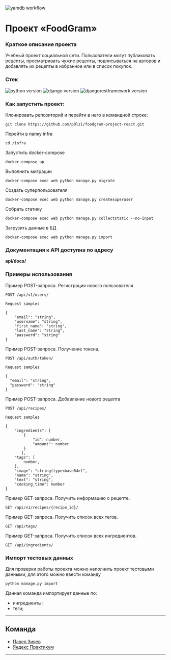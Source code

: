 ![yamdb workflow](https://github.com/p0lzi/yamdb_final/actions/workflows/yamdb_workflow.yml/badge.svg)
# Проект «FoodGram»

### Краткое описание проекта

Учебный проект социальной сети. Пользователи могут публиковать рецепты,
просматривать чужие рецепты, подписываться на авторов и добавлять их рецепты 
в избранное или в список покупок.

### **Стек**

![python version](https://img.shields.io/badge/Python-3.7-green)
![django version](https://img.shields.io/badge/Django-2.2-green)
![djangorestframework version](https://img.shields.io/badge/DRF-3.12-green)


### Как запустить проект:

Клонировать репозиторий и перейти в него в командной строке:

```
git clone https://github.com/p0lzi/foodgram-project-react.git
```

Перейти в папку infra
```
cd /infra
```

Запустить docker-compose

```
docker-compose up
```

Выполнить миграции

```
docker-compose exec web python manage.py migrate       
```

Создать суперпользователя

```
docker-compose exec web python manage.py createsuperuser   
```    

Собрать статику

``` 
docker-compose exec web python manage.py collectstatic --no-input 
```   


Загрузить данные в БД

``` 
docker-compose exec web python manage.py import
```  

### Документация к API доступна по адресу

**api/docs/**


### Примеры использования

Пример POST-запроса. Регистрация нового пользователя

```
POST /api/v1/users/

Request samples

{
    "email": "string",
    "username": "string",
    "first_name": "string",
    "last_name": "string",
    "password": "string"
}
```

Пример POST-запроса. Получение токена.

```
POST /api/auth/token/

Request samples

{
  "email": "string",
  "password": "string"
}
```

Пример POST-запроса. Добавление нового рецепта

```
POST /api/recipes/

Request samples

{
    "ingredients": [
        {
            "id": number,
            "amount": number
        }
       ],
    "tags": [
        number,
    ],
    "image": "string(type<base64>)",
    "name": "string",
    "text": "string",
    "cooking_time": number
}
```

Пример GET-запроса. Получить информацию о рецепте.
```
GET /api/v1/recipes/{recipe_id}/
```


Пример GET-запроса. Получить список всех тегов.
```
GET /api/tags/
```

Пример GET-запроса. Получить список всех ингредиентов.
```
GET /api/ingredients/
```


### Импорт тестовых данных

Для проверки работы проекта можно наполнить проект тестовыми данными, для этого
можно ввести команду

```
python manage.py import
```

Данная команда импортирует данные по:

- ингредиенты;
- теги;

___

## Команда

- [Павел Зияев](https://github.com/p0lzi)
- [Яндекс Практикум](https://github.com/yandex-praktikum/)

___ 

